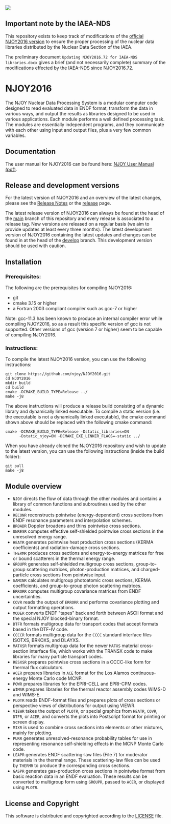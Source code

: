 ![](https://github.com/njoy/NJOY2016/workflows/Continuous%20Integration/badge.svg)

## Important note by the IAEA-NDS

This repository exists to keep track of modifications of the
[official NJOY2016 version](https://github.com/njoy/NJOY2016) to ensure
the proper processing of the nuclear data libraries
distributed by the Nuclear Data Section of the IAEA.

The preliminary document `Updating NJOY2016.72 for IAEA-NDS libraries.docx` gives
 a brief (and not necessarily complete) summary of the modifications effected
by the IAEA-NDS since NJOY2016.72.

# NJOY2016

The NJOY Nuclear Data Processing System is a modular computer code designed to read evaluated data in ENDF format, transform the data in various ways, and output the results as libraries designed to be used in various applications. Each module performs a well defined processing task. The modules are essentially independent programs, and they communicate with each other using input and output files, plus a very few common variables.

## Documentation
The user manual for NJOY2016 can be found here: [NJOY User Manual (pdf)](https://github.com/njoy/NJOY2016-manual/raw/master/njoy16.pdf).

## Release and development versions
For the latest version of NJOY2016 and an overview of the latest changes, please see the [Release Notes](ReleaseNotes.md) or the [release](https://github.com/njoy/NJOY2016/releases) page.

The latest release version of NJOY2016 can always be found at the head of the [main](https://github.com/njoy/NJOY2016) branch of this repository and every release is associated to a release tag. New versions are released on a regular basis (we aim to provide updates at least every three months). The latest development version of NJOY2016 containing the latest updates and changes can be found in at the head of the [develop](https://github.com/njoy/NJOY2016/tree/develop) branch. This development version should be used with caution.

## Installation

### Prerequisites:

The following are the prerequisites for compiling NJOY2016:
  - git
  - cmake 3.15 or higher
  - a Fortran 2003 compliant compiler such as gcc-7 or higher

Note: gcc-11.3 has been known to produce an internal compiler error while compiling NJOY2016, so as a result this specific version of gcc is not supported. Other versions of gcc (version 7 or higher) seem to be capable of compiling NJOY2016.

### Instructions:

To compile the latest NJOY2016 version, you can use the following instructions:
```
git clone https://github.com/njoy/NJOY2016.git
cd NJOY2016
mkdir build
cd build
cmake -DCMAKE_BUILD_TYPE=Release ../
make -j8
```

The above instructions will produce a release build consisting of a dynamic library and dynamically linked executable. To compile a static version (i.e. the executable is not a dynamically linked executable), the cmake command shown above should be replaced with the following cmake command:
```
cmake -DCMAKE_BUILD_TYPE=Release -Dstatic_libraries=ON
      -Dstatic_njoy=ON -DCMAKE_EXE_LINKER_FLAGS=-static ../
```

When you have already cloned the NJOY2016 repository and wish to update to the latest version, you can use the following instructions (inside the build folder):
```
git pull
make -j8
```

## Module overview
+  `NJOY` directs the flow of data through the other modules and contains a library of common functions and subroutines used by the other modules.
+  `RECONR` reconstructs pointwise (energy-dependent) cross sections from ENDF resonance parameters and interpolation schemes.
+  `BROADR` Doppler broadens and thins pointwise cross sections.
+  `UNRESR` computes effective self-shielded pointwise cross sections in the unresolved energy range.
+  `HEATR` generates pointwise heat production cross sections (KERMA coefficients) and radiation-damage cross sections.
+  `THERMR` produces cross sections and energy-to-energy matrices for free or bound scatterers in the thermal energy range.
+  `GROUPR` generates self-shielded multigroup cross sections, group-to-group scattering matrices, photon-production matrices, and charged-particle cross sections from pointwise input.
+  `GAMINR` calculates multigroup photoatomic cross sections, KERMA coefficients, and group-to-group photon scattering matrices.
+  `ERRORR` computes multigroup covariance matrices from ENDF uncertainties.
+  `COVR` reads the output of `ERRORR` and performs covariance plotting and output formatting operations.
+  `MODER` converts ENDF "tapes" back and forth between ASCII format and the special NJOY blocked-binary format.
+  `DTFR` formats multigroup data for transport codes that accept formats based in the DTF-IV code.
+  `CCCCR` formats multigroup data for the `CCCC` standard interface files ISOTXS, BRKOXS, and DLAYXS.
+  `MATXSR` formats multigroup data for the newer `MATXS` material cross-section interface file, which works with the TRANSX code to make libraries for many particle transport codes.
+  `RESXSR` prepares pointwise cross sections in a CCCC-like form for thermal flux calculators.
+  `ACER` prepares libraries in `ACE` format for the Los Alamos continuous-energy Monte Carlo code MCNP.
+  `POWR` prepares libraries for the EPRI-CELL and EPRI-CPM codes.
+  `WIMSR` prepares libraries for the thermal reactor assembly codes WIMS-D and WIMS-E.
+  `PLOTR` reads ENDF-format files and prepares plots of cross sections or perspective views of distributions for output using VIEWR.
+  `VIEWR` takes the output of `PLOTR`, or special graphics from `HEATR`, `COVR`, `DTFR`, or `ACER`, and converts the plots into Postscript format for printing or screen display.
+  `MIXR` is used to combine cross sections into elements or other mixtures, mainly for plotting.
+  `PURR` generates unresolved-resonance probability tables for use in representing resonance self-shielding effects in the MCNP Monte Carlo code.
+  `LEAPR` generates ENDF scattering-law files (File 7) for moderator materials in the thermal range. These scattering-law files can be used by `THERMR` to produce the corresponding cross sections.
+  `GASPR` generates gas-production cross sections in pointwise format from basic reaction data in an ENDF evaluation. These results can be converted to multigroup form using `GROUPR`, passed to `ACER`, or displayed using `PLOTR`.

## License and Copyright
This software is distributed and copyrighted according to the [LICENSE](LICENSE) file.
